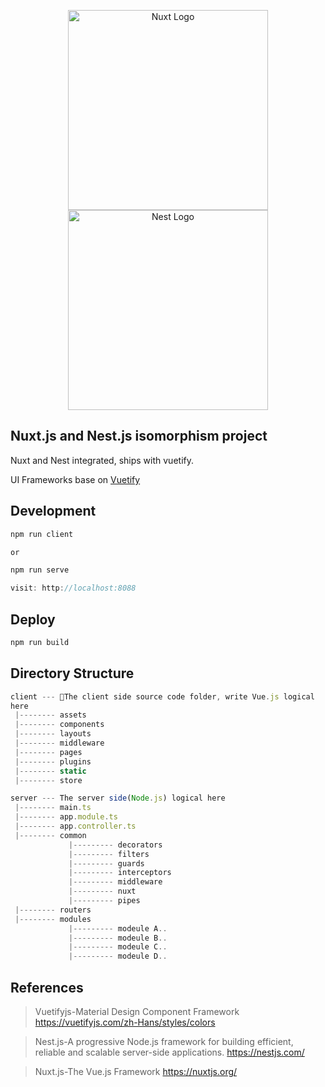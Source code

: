 <p align="center">
  <a href="https://nuxtjs.org/ target="blank"><img align="center" style="width:320px" alt="Nuxt Logo" src="https://nuxtjs.org/meta_400.png"/></a>
  <a href="http://nestjs.com/" target="blank"><img src="https://nestjs.com/img/logo_text.svg" width="320" alt="Nest Logo" /></a>
</p>

## Nuxt.js and Nest.js isomorphism project

<p>Nuxt and Nest integrated, ships with vuetify.</p>
<p>UI Frameworks base on <a href="https://vuetifyjs.com">Vuetify</a></p>


## Development
```js
npm run client

or 

npm run serve

visit: http://localhost:8088
```

## Deploy
```js
npm run build
```

## Directory Structure
```js
client --- The client side source code folder, write Vue.js logical
here
 |-------- assets
 |-------- components
 |-------- layouts
 |-------- middleware
 |-------- pages
 |-------- plugins
 |-------- static
 |-------- store

server --- The server side(Node.js) logical here
 |-------- main.ts
 |-------- app.module.ts
 |-------- app.controller.ts
 |-------- common
             |--------- decorators
             |--------- filters
             |--------- guards
             |--------- interceptors
             |--------- middleware
             |--------- nuxt
             |--------- pipes
 |-------- routers
 |-------- modules
             |--------- modeule A..
             |--------- modeule B..
             |--------- modeule C..
             |--------- modeule D..
```

## References
> Vuetifyjs-Material Design
Component Framework   https://vuetifyjs.com/zh-Hans/styles/colors<br/>

> Nest.js-A progressive Node.js framework for building efficient, reliable and scalable server-side applications.   https://nestjs.com/<br/>

> Nuxt.js-The Vue.js Framework   https://nuxtjs.org/<br/>
